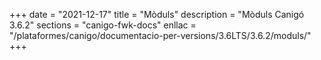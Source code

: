 +++
date        = "2021-12-17"
title       = "Mòduls"
description = "Mòduls Canigó 3.6.2"
sections    = "canigo-fwk-docs"
enllac		= "/plataformes/canigo/documentacio-per-versions/3.6LTS/3.6.2/moduls/"
+++